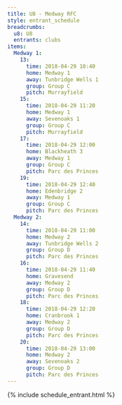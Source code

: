 ```yaml
---
title: U8 - Medway RFC
style: entrant_schedule
breadcrumbs:
  u8: U8
  entrants: clubs
items:
  Medway 1:
    13:
      time: 2018-04-29 10:40
      home: Medway 1
      away: Tunbridge Wells 1
      group: Group C
      pitch: Murrayfield
    15:
      time: 2018-04-29 11:20
      home: Medway 1
      away: Sevenoaks 1
      group: Group C
      pitch: Murrayfield
    17:
      time: 2018-04-29 12:00
      home: Blackheath 3
      away: Medway 1
      group: Group C
      pitch: Parc des Princes
    19:
      time: 2018-04-29 12:40
      home: Edenbridge 2
      away: Medway 1
      group: Group C
      pitch: Parc des Princes
  Medway 2:
    14:
      time: 2018-04-29 11:00
      home: Medway 2
      away: Tunbridge Wells 2
      group: Group D
      pitch: Parc des Princes
    16:
      time: 2018-04-29 11:40
      home: Gravesend
      away: Medway 2
      group: Group D
      pitch: Parc des Princes
    18:
      time: 2018-04-29 12:20
      home: Cranbrook 1
      away: Medway 2
      group: Group D
      pitch: Parc des Princes
    20:
      time: 2018-04-29 13:00
      home: Medway 2
      away: Sevenoaks 2
      group: Group D
      pitch: Parc des Princes
---
```


{% include schedule_entrant.html %}
